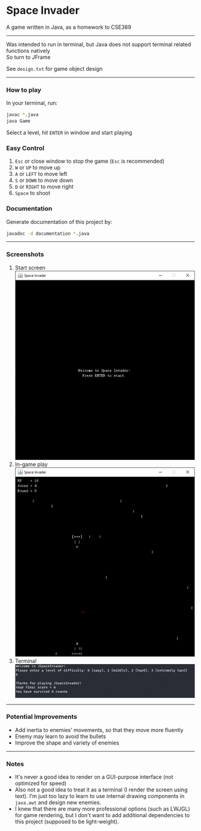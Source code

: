 # Space Invader  

A game written in Java, as a homework to CSE389  

------

Was intended to run in terminal, but Java does not support terminal related functions natively  
So turn to JFrame  

See `design.txt` for game object design  

------

### How to play  

In your terminal, run:  
```bash
javac *.java
java Game
```

Select a level, hit `ENTER` in window and start playing  

### Easy Control  

1. `Esc` or close window to stop the game (`Esc` is recommended)  
2. `W` or `UP` to move up  
3. `A` or `LEFT` to move left  
4. `S` or `DOWN` to move down  
5. `D` or `RIGHT` to move right  
6. `Space` to shoot  

### Documentation  
Generate documentation of this project by:  
```bash
javadoc -d documentation *.java
```

------

### Screenshots  
1. Start screen  
   ![start screen](img/screenshot1.png)  
2. In-game play  
   ![ingame screen](img/screenshot2.png)  
3. Terminal  
   ![terminal screen](img/screenshot3.png)  

------

### Potential Improvements  
* Add inertia to enemies' movements, so that they move more fluently  
* Enemy may learn to avoid the bullets  
* Improve the shape and variety of enemies  

------

### Notes  
* It's never a good idea to render on a GUI-purpose interface (not optimized for speed)  
* Also not a good idea to treat it as a terminal (I render the screen using text). I'm just too lazy to learn to use internal drawing components in `java.awt` and design new enemies.
* I knew that there are many more professional options (such as LWJGL) for game rendering, but I don't want to add additional dependencies to this project (supposed to be light-weight).